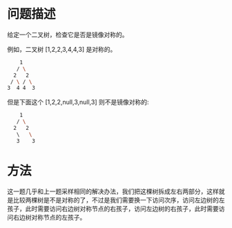 # 问题描述

给定一个二叉树，检查它是否是镜像对称的。

例如，二叉树 [1,2,2,3,4,4,3] 是对称的。
```bash
    1
   / \
  2   2
 / \ / \
3  4 4  3
```
但是下面这个 [1,2,2,null,3,null,3] 则不是镜像对称的:
```bash
    1
   / \
  2   2
   \   \
   3    3
```

# 方法

这一题几乎和上一题采样相同的解决办法，我们把这棵树拆成左右两部分，这样就是比较两棵树是不是对称的了，不过是我们需要换一下访问次序，访问左边树的左孩子，此时需要访问右边树对称节点的右孩子，访问左边树的右孩子，此时需要访问右边树对称节点的左孩子。

